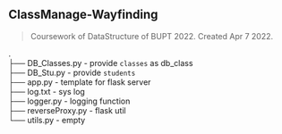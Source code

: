 ## ClassManage-Wayfinding
> Coursework of DataStructure of BUPT 2022. Created Apr 7 2022.



.  
├── DB_Classes.py  - provide `classes` as db_class  
├── DB_Stu.py  - provide `students`  
├── app.py  - template for flask server  
├── log.txt  - sys log  
├── logger.py  - logging function  
├── reverseProxy.py  - flask util  
└── utils.py  - empty